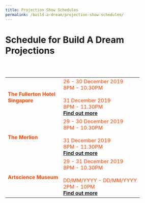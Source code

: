 ```yaml
---
title: Projection Show Schedules
permalink: /build-a-dream/projection-show-schedules/
---
```


# Schedule for Build A Dream Projections

<br>
<table class="table-v">
<table style="width:100%">
<tr>
    <td>
     <font color="orangered"><b>The Fullerton Hotel</b></font>
     <br>
     <font color="orangered"><b>Singapore</b></font>
    </td>
    <td>
      <font color="orangered">26 - 30 December 2019</font>
      <font color="orangered"><br>8PM - 10.30PM</font>
      <br>  
      <font color="orangered"><br>31 December 2019</font>
      <font color="orangered"><br>8PM - 11.30PM</font>
      <font color="orangered"><b><br><a href="https://www.gardensbythebay.com.sg/">Find out more</a></b></font>
      <br>
<tr>
    <td>
     <font color="orangered"><b>The Merlion</b></font>
    </td>
    <td>
      <font color="orangered">29 - 30 December 2019</font>
      <font color="orangered"><br>8PM - 10.30PM</font>
      <br>  
      <font color="orangered"><br>31 December 2019</font>
      <font color="orangered"><br>8PM - 11.30PM</font>
      <font color="orangered"><b><br><a href="https://www.gardensbythebay.com.sg/">Find out more</a></b></font>
      <br>
<tr>
    <td>
     <font color="orangered"><b>Artscience Museum</b></font>
    </td>
    <td>
      <font color="orangered">29 - 31 December 2019</font>
      <font color="orangered"><br>8PM - 10.30PM</font>
      <br>  
      <font color="orangered"><br>DD/MM/YYYY - DD/MM/YYYY</font>
      <font color="orangered"><br>2PM - 10PM</font>
      <font color="orangered"><b><br><a href="https://www.gardensbythebay.com.sg/">Find out more</a></b></font>
      <br>
     </td>
    </tr>
